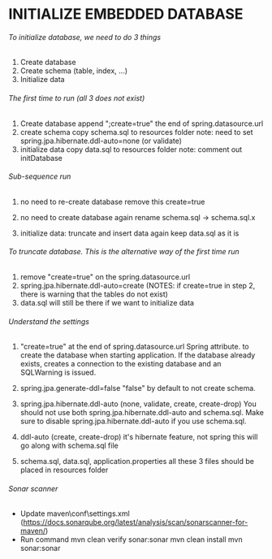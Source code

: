 # INITIALIZE EMBEDDED DATABASE

######  To initialize database, we need to do 3 things

 1. Create database
 2. Create schema (table, index, ...)
 3. Initialize data


######  The first time to run (all 3 does not exist)
 1. Create database
 append ";create=true" the end of spring.datasource.url
 2. create schema
 copy schema.sql to resources folder
 note: need to set spring.jpa.hibernate.ddl-auto=none (or validate)
 3. initialize data
 copy data.sql to resources folder
 note: comment out initDatabase

###### Sub-sequence run
1. no need to re-create database
remove this create=true

2. no need to create database again
rename schema.sql -> schema.sql.x

3. initialize data: truncate and insert data again
keep data.sql as it is

###### To truncate database. This is the alternative way of the first time run
1. remove "create=true" on the spring.datasource.url
2. spring.jpa.hibernate.ddl-auto=create  (NOTES: if create=true in step 2, there is warning that the tables do not exist)
3. data.sql will still be there if we want to initialize data


###### Understand the settings
1. "create=true" at the end of spring.datasource.url
Spring attribute. to create the database when starting application.
If the database already exists, creates a connection to the existing database and an SQLWarning is issued.

2. spring.jpa.generate-ddl=false
"false" by default to not create schema.

3. spring.jpa.hibernate.ddl-auto (none, validate, create, create-drop)
You should not use both spring.jpa.hibernate.ddl-auto and schema.sql.
Make sure to disable spring.jpa.hibernate.ddl-auto if you use schema.sql.

4. ddl-auto (create, create-drop)
it's hibernate feature, not spring
this will go along with schema.sql file

5. schema.sql, data.sql, application.properties
all these 3 files should be placed in resources folder


###### Sonar scanner
- Update maven\conf\settings.xml (https://docs.sonarqube.org/latest/analysis/scan/sonarscanner-for-maven/)
- Run command 
    mvn clean verify sonar:sonar
    mvn clean install
    mvn sonar:sonar